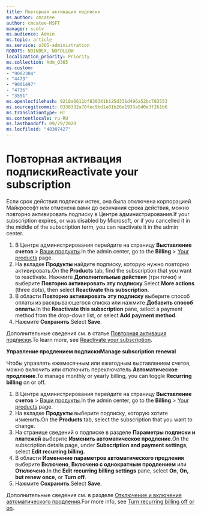 ```yaml
---
title: Повторная активация подписки
ms.author: cmcatee
author: cmcatee-MSFT
manager: scotv
ms.audience: Admin
ms.topic: article
ms.service: o365-administration
ROBOTS: NOINDEX, NOFOLLOW
localization_priority: Priority
ms.collection: Adm_O365
ms.custom:
- "9002304"
- "4473"
- "9001497"
- "4736"
- "3551"
ms.openlocfilehash: 9218a6611bf830341b125d331d496a52bc782553
ms.sourcegitcommit: 0338332a70fec9bd1e81b26e1933a5d0e3f261b6
ms.translationtype: HT
ms.contentlocale: ru-RU
ms.lasthandoff: 09/29/2020
ms.locfileid: "48307427"
---
```

# <a name="reactivate-your-subscription"></a><span data-ttu-id="627be-102">Повторная активация подписки</span><span class="sxs-lookup"><span data-stu-id="627be-102">Reactivate your subscription</span></span>

<span data-ttu-id="627be-103">Если срок действия подписки истек, она была отключена корпорацией Майкрософт или отменена вами до окончания срока действия, можно повторно активировать подписку в Центре администрирования.</span><span class="sxs-lookup"><span data-stu-id="627be-103">If your subscription expires, or was disabled by Microsoft, or if you cancelled it in the middle of the subscription term, you can reactivate it in the admin center.</span></span>

1. <span data-ttu-id="627be-104">В Центре администрирования перейдите на страницу **Выставление счетов** > [Ваши продукты](https://go.microsoft.com/fwlink/p/?linkid=842054).</span><span class="sxs-lookup"><span data-stu-id="627be-104">In the admin center, go to the **Billing** > [Your products](https://go.microsoft.com/fwlink/p/?linkid=842054) page.</span></span>
2. <span data-ttu-id="627be-105">На вкладке **Продукты** найдите подписку, которую нужно повторно активировать.</span><span class="sxs-lookup"><span data-stu-id="627be-105">On the **Products** tab, find the subscription that you want to reactivate.</span></span> <span data-ttu-id="627be-106">Нажмите **Дополнительные действия** (три точки) и выберите **Повторно активировать эту подписку**.</span><span class="sxs-lookup"><span data-stu-id="627be-106">Select **More actions** (three dots), then select **Reactivate this subscription**.</span></span>
3. <span data-ttu-id="627be-107">В области **Повторно активировать эту подписку** выберите способ оплаты из раскрывающегося списка или нажмите **Добавить способ оплаты**.</span><span class="sxs-lookup"><span data-stu-id="627be-107">In the **Reactivate this subscription** pane, select a payment method from the drop-down list, or select **Add payment method**.</span></span>
4. <span data-ttu-id="627be-108">Нажмите **Сохранить**.</span><span class="sxs-lookup"><span data-stu-id="627be-108">Select **Save**.</span></span>

<span data-ttu-id="627be-109">Дополнительные сведения см. в статье [Повторная активация подписки](https://docs.microsoft.com/microsoft-365/commerce/subscriptions/reactivate-your-subscription).</span><span class="sxs-lookup"><span data-stu-id="627be-109">To learn more, see [Reactivate your subscription](https://docs.microsoft.com/microsoft-365/commerce/subscriptions/reactivate-your-subscription).</span></span>

<span data-ttu-id="627be-110">**Управление продлением подписки**</span><span class="sxs-lookup"><span data-stu-id="627be-110">**Manage subscription renewal**</span></span>

<span data-ttu-id="627be-111">Чтобы управлять ежемесячным или ежегодным выставлением счетов, можно включить или отключить переключатель **Автоматическое продление**.</span><span class="sxs-lookup"><span data-stu-id="627be-111">To manage monthly or yearly billing, you can toggle **Recurring billing** on or off.</span></span>

1. <span data-ttu-id="627be-112">В Центре администрирования перейдите на страницу **Выставление счетов** > [Ваши продукты](https://go.microsoft.com/fwlink/p/?linkid=842054).</span><span class="sxs-lookup"><span data-stu-id="627be-112">In the admin center, go to the **Billing** > [Your products](https://go.microsoft.com/fwlink/p/?linkid=842054) page.</span></span>
2. <span data-ttu-id="627be-113">На вкладке **Продукты** выберите подписку, которую хотите изменить.</span><span class="sxs-lookup"><span data-stu-id="627be-113">On the **Products** tab, select the subscription that you want to change.</span></span>
3. <span data-ttu-id="627be-114">На странице сведений о подписке в разделе **Параметры подписки и платежей** выберите **Изменить автоматическое продление**.</span><span class="sxs-lookup"><span data-stu-id="627be-114">On the subscription details page, under **Subscription and payment settings**, select **Edit recurring billing**.</span></span>
4. <span data-ttu-id="627be-115">В области **Изменение параметров автоматического продления** выберите **Включено**, **Включено с однократным продлением** или **Отключено**.</span><span class="sxs-lookup"><span data-stu-id="627be-115">In the **Edit recurring billing settings** pane, select **On**, **On, but renew once**, or **Turn off**.</span></span>
5. <span data-ttu-id="627be-116">Нажмите **Сохранить**.</span><span class="sxs-lookup"><span data-stu-id="627be-116">Select **Save**.</span></span>

<span data-ttu-id="627be-117">Дополнительные сведения см. в разделе [Отключение и включение автоматического продления](https://docs.microsoft.com/microsoft-365/commerce/subscriptions/renew-your-subscription#turn-recurring-billing-off-or-on).</span><span class="sxs-lookup"><span data-stu-id="627be-117">For more info, see [Turn recurring billing off or on](https://docs.microsoft.com/microsoft-365/commerce/subscriptions/renew-your-subscription#turn-recurring-billing-off-or-on).</span></span>